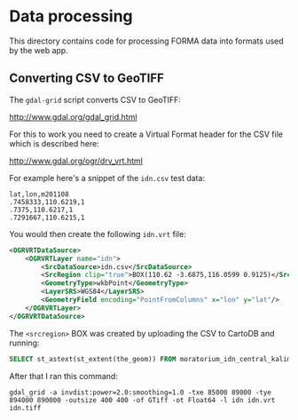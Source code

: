 # Data processing #

This directory contains code for processing FORMA data into formats used by the web app.

## Converting CSV to GeoTIFF ##

The `gdal-grid` script converts CSV to GeoTIFF:
                                                                                         
http://www.gdal.org/gdal_grid.html                                                                                       
                                                                                                                           
For this to work you need to create a Virtual Format header for the CSV file which is described here:
                                                                
http://www.gdal.org/ogr/drv_vrt.html                                                                                       
                                                                                                                           
For example here's a snippet of the `idn.csv` test data:

```csv
lat,lon,m201108
.7458333,110.6219,1
.7375,110.6217,1
.7291667,110.6215,1
```                                                                                 
   
You would then create the following `idn.vrt` file:

```xml                                                                                                                        
<OGRVRTDataSource>                                                                                                         
    <OGRVRTLayer name="idn">                                                                                               
        <SrcDataSource>idn.csv</SrcDataSource>                                                                             
        <SrcRegion clip="true">BOX(110.62 -3.6875,116.0599 0.9125)</SrcRegion>                                             
        <GeometryType>wkbPoint</GeometryType>                                                                              
        <LayerSRS>WGS84</LayerSRS>                                                                                         
        <GeometryField encoding="PointFromColumns" x="lon" y="lat"/>                                                       
    </OGRVRTLayer>                                                                                                         
</OGRVRTDataSource>                                                                                                        
```
                                                                                                                      
The `<srcregion>` BOX was created by uploading the CSV to CartoDB and running:

```sql                                                     
SELECT st_astext(st_extent(the_geom)) FROM moratorium_idn_central_kalimantan;
```      
                                                                                                                     
After that I ran this command:

```shell                                                   
gdal_grid -a invdist:power=2.0:smoothing=1.0 -txe 85000 89000 -tye 894000 890000 -outsize 400 400 -of GTiff -ot Float64 -l idn idn.vrt idn.tiff 
```